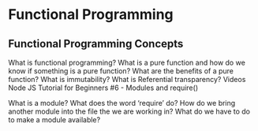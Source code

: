 # Functional Programming

## Functional Programming Concepts

What is functional programming?
What is a pure function and how do we know if something is a pure function?
What are the benefits of a pure function?
What is immutability?
What is Referential transparency?
Videos
Node JS Tutorial for Beginners #6 - Modules and require()

What is a module?
What does the word ‘require’ do?
How do we bring another module into the file the we are working in?
What do we have to do to make a module available?